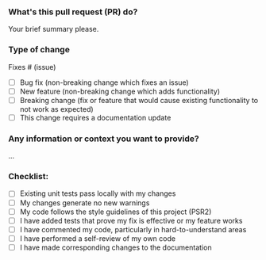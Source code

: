 ### What's this pull request (PR) do?

Your brief summary please.


### Type of change

Fixes # (issue)

- [ ] Bug fix (non-breaking change which fixes an issue)
- [ ] New feature (non-breaking change which adds functionality)
- [ ] Breaking change (fix or feature that would cause existing functionality to not work as expected)
- [ ] This change requires a documentation update

### Any information or context you want to provide?

...

### Checklist:

- [ ] Existing unit tests pass locally with my changes
- [ ] My changes generate no new warnings
- [ ] My code follows the style guidelines of this project (PSR2)
- [ ] I have added tests that prove my fix is effective or my feature works
- [ ] I have commented my code, particularly in hard-to-understand areas
- [ ] I have performed a self-review of my own code
- [ ] I have made corresponding changes to the documentation
